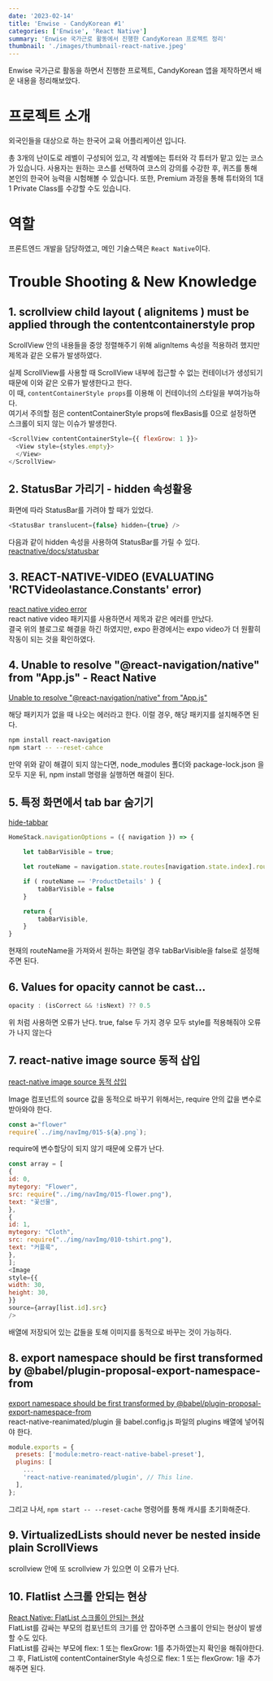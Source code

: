 ```yaml
---
date: '2023-02-14'
title: 'Enwise - CandyKorean #1'
categories: ['Enwise', 'React Native']
summary: 'Enwise 국가근로 활동에서 진행한 CandyKorean 프로젝트 정리'
thumbnail: './images/thumbnail-react-native.jpeg'
---
```

Enwise 국가근로 활동을 하면서 진행한 프로젝트, CandyKorean 앱을 제작하면서 배운 내용을 정리해보았다.  

# 프로젝트 소개
외국인들을 대상으로 하는 한국어 교육 어플리케이션 입니다. 

총 3개의 난이도로 레벨이 구성되어 있고, 각 레벨에는 튜터와 각 튜터가 맡고 있는 코스가 있습니다. 사용자는 원하는 코스를 선택하여 코스의 강의를 수강한 후, 퀴즈를 통해 본인의 한국어 능력을 시험해볼 수 있습니다. 또한, Premium 과정을 통해 튜터와의 1대1 Private Class를 수강할 수도 있습니다.

# 역할
프론트엔드 개발을 담당하였고, 메인 기술스택은 `React Native`이다.

# Trouble Shooting & New Knowledge
## 1. scrollview child layout ( alignitems ) must be applied through the contentcontainerstyle prop  
ScrollView 안의 내용들을 중앙 정렬해주기 위해 alignItems 속성을 적용하려 했지만 제목과 같은 오류가 발생하였다.  

실제 ScrollView를 사용할 때 ScrollView 내부에 접근할 수 없는 컨테이너가 생성되기 때문에 이와 같은 오류가 발생한다고 한다.  
이 때, `contentContainerStyle props`를 이용해 이 컨테이너의 스타일을 부여가능하다.  
여기서 주의할 점은 contentContainerStyle props에 flexBasis를 0으로 설정하면 스크롤이 되지 않는 이슈가 발생한다.
```js
<ScrollView contentContainerStyle={{ flexGrow: 1 }}>
  <View style={styles.empty}>
  </View>
</ScrollView>
```

## 2. StatusBar 가리기 - hidden 속성활용
화면에 따라 StatusBar를 가려야 할 때가 있었다.
```js
<StatusBar translucent={false} hidden={true} />
```
다음과 같이 hidden 속성을 사용하여 StatusBar를 가릴 수 있다.
[reactnative/docs/statusbar](https://reactnative.dev/docs/statusbar)

## 3. REACT-NATIVE-VIDEO (EVALUATING 'RCTVideolastance.Constants' error)
[react native video error](https://manon-kim.tistory.com/entry/React-Native-react-native-video)  
react native video 패키지를 사용하면서 제목과 같은 에러를 만났다.  
결국 위의 블로그로 해결을 하긴 하였지만, expo 환경에서는 expo video가 더 원활히 작동이 되는 것을 확인하였다.

## 4. Unable to resolve "@react-navigation/native" from "App.js" - React Native 
[Unable to resolve "@react-navigation/native" from "App.js"](https://stackoverflow.com/questions/60975287/unable-to-resolve-react-navigation-native-from-app-js-react-native-how)  

해당 패키지가 없을 때 나오는 에러라고 한다. 이럴 경우, 해당 패키지를 설치해주면 된다.  
```bash
npm install react-navigation
npm start -- --reset-cahce
```
만약 위와 같이 해결이 되지 않는다면, node_modules 폴더와 package-lock.json 을 모두 지운 뒤, npm install 명령을 실행하면 해결이 된다.

## 5. 특정 화면에서 tab bar 숨기기
[hide-tabbar](https://stackoverflow.com/questions/51352081/react-navigation-how-to-hide-tabbar-from-inside-stack-navigation)
```js
HomeStack.navigationOptions = ({ navigation }) => {

    let tabBarVisible = true;

    let routeName = navigation.state.routes[navigation.state.index].routeName

    if ( routeName == 'ProductDetails' ) {
        tabBarVisible = false
    }

    return {
        tabBarVisible,
    }
}
```
현재의 routeName을 가져와서 원하는 화면일 경우 tabBarVisible을 false로 설정해주면 된다.  

## 6. Values for opacity cannot be cast...
```js
opacity : (isCorrect && !isNext) ?? 0.5 
```
위 처럼 사용하면 오류가 난다. true, false 두 가지 경우 모두 style를 적용해줘야 오류가 나지 않는다

## 7. react-native image source 동적 삽입
[react-native image source 동적 삽입](https://090k.tistory.com/152)

Image 컴포넌트의 source 값을 동적으로 바꾸기 위해서는, require 안의 값을 변수로 받아와야 한다.  

```js
const a="flower"
require(`../img/navImg/015-${a}.png`);
```
require에 변수할당이 되지 않기 때문에 오류가 난다.

```js
const array = [
{
id: 0,
mytegory: "Flower",
src: require("../img/navImg/015-flower.png"),
text: "꽃선물",
},
{
id: 1,
mytegory: "Cloth",
src: require("../img/navImg/010-tshirt.png"),
text: "커플룩",
},
];
<Image
style={{
width: 30,
height: 30,
}}
source={array[list.id].src}
/>
```
배열에 저장되어 있는 값들을 토해 이미지를 동적으로 바꾸는 것이 가능하다.

## 8. export namespace should be first transformed by @babel/plugin-proposal-export-namespace-from
[export namespace should be first transformed by @babel/plugin-proposal-export-namespace-from](https://stackoverflow.com/questions/72927722/export-namespace-should-be-first-transformed-by-babel-plugin-proposal-export-n)  
react-native-reanimated/plugin 을 babel.config.js 파일의 plugins 배열에 넣어줘야 한다.
```js
module.exports = {
  presets: ['module:metro-react-native-babel-preset'],
  plugins: [
    ...
    'react-native-reanimated/plugin', // This line.
  ],
};
```
그리고 나서, `npm start -- --reset-cache` 명령어를 통해 캐시를 초기화해준다.

## 9. VirtualizedLists should never be nested inside plain ScrollViews
scrollview 안에 또 scrollview 가 있으면 이 오류가 난다.

## 10. Flatlist 스크롤 안되는 현상
[React Native: FlatList 스크롤이 안되는 현상](https://react-style.selfhow.com/post/?id=895)  
FlatList를 감싸는 부모의 컴포넌트의 크기를 안 잡아주면 스크롤이 안되는 현상이 발생할 수도 있다.  
FlatList를 감싸는 부모에 flex: 1 또는 flexGrow: 1를 추가하였는지 확인을 해줘야한다.  
그 후, FlatList에 contentContainerStyle 속성으로 flex: 1 또는 flexGrow: 1을 추가해주면 된다.